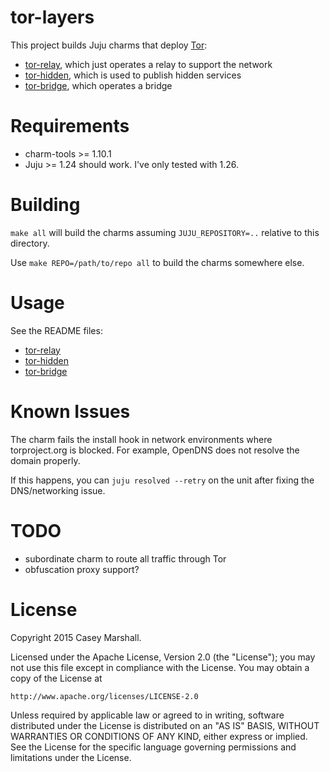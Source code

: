 # tor-layers

This project builds Juju charms that deploy [Tor](https://www.torproject.org/):

- [tor-relay](tor-relay/README.md), which just operates a relay to support the network
- [tor-hidden](tor-hidden/README.md), which is used to publish hidden services
- [tor-bridge](tor-bridge/README.md), which operates a bridge

# Requirements

- charm-tools >= 1.10.1
- Juju >= 1.24 should work. I've only tested with 1.26.

# Building

`make all` will build the charms assuming `JUJU_REPOSITORY=..` relative to this
directory.

Use `make REPO=/path/to/repo all` to build the charms somewhere else.

# Usage

See the README files:
- [tor-relay](tor-relay/README.md)
- [tor-hidden](tor-hidden/README.md)
- [tor-bridge](tor-bridge/README.md)

# Known Issues

The charm fails the install hook in network environments where torproject.org
is blocked. For example, OpenDNS does not resolve the domain properly.

If this happens, you can `juju resolved --retry` on the unit after fixing the
DNS/networking issue.

# TODO

- subordinate charm to route all traffic through Tor
- obfuscation proxy support?

# License

Copyright 2015 Casey Marshall.

Licensed under the Apache License, Version 2.0 (the "License");
you may not use this file except in compliance with the License.
You may obtain a copy of the License at

    http://www.apache.org/licenses/LICENSE-2.0

Unless required by applicable law or agreed to in writing, software
distributed under the License is distributed on an "AS IS" BASIS,
WITHOUT WARRANTIES OR CONDITIONS OF ANY KIND, either express or implied.
See the License for the specific language governing permissions and
limitations under the License.

